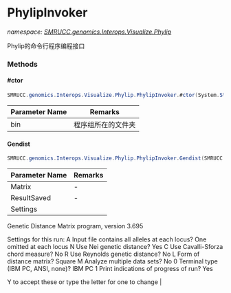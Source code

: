 ﻿# PhylipInvoker
_namespace: [SMRUCC.genomics.Interops.Visualize.Phylip](./index.md)_

Phylip的命令行程序编程接口



### Methods

#### #ctor
```csharp
SMRUCC.genomics.Interops.Visualize.Phylip.PhylipInvoker.#ctor(System.String)
```


|Parameter Name|Remarks|
|--------------|-------|
|bin|程序组所在的文件夹|


#### Gendist
```csharp
SMRUCC.genomics.Interops.Visualize.Phylip.PhylipInvoker.Gendist(SMRUCC.genomics.Interops.Visualize.Phylip.MatrixFile.MatrixFile,System.String,System.String)
```


|Parameter Name|Remarks|
|--------------|-------|
|Matrix|-|
|ResultSaved|-|
|Settings|
 Genetic Distance Matrix program, version 3.695

 Settings for this run:
   A   Input file contains all alleles at each locus?  One omitted at each locus
   N                        Use Nei genetic distance?  Yes
   C                Use Cavalli-Sforza chord measure?  No
   R                   Use Reynolds genetic distance?  No
   L                         Form of distance matrix?  Square
   M                      Analyze multiple data sets?  No
   0              Terminal type (IBM PC, ANSI, none)?  IBM PC
   1            Print indications of progress of run?  Yes

   Y to accept these or type the letter for one to change
 |



